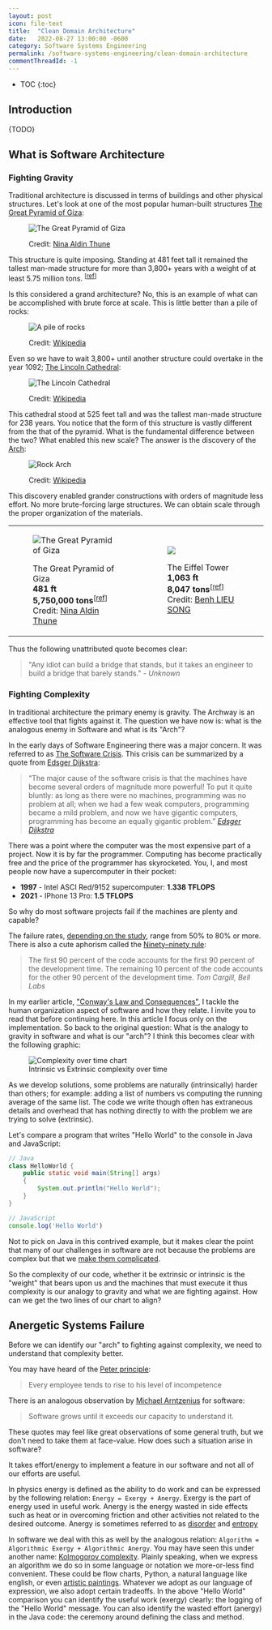 ```yaml
---
layout: post
icon: file-text
title:  "Clean Domain Architecture"
date:   2022-08-27 13:00:00 -0600
category: Software Systems Engineering
permalink: /software-systems-engineering/clean-domain-architecture
commentThreadId: -1
---
```


* TOC
{:toc}

## Introduction

{TODO}

## What is Software Architecture

### Fighting Gravity

Traditional architecture is discussed in terms of buildings and other physical structures.
Let's look at one of the most popular human-built structures
[The Great Pyramid of Giza](https://en.wikipedia.org/wiki/Great_Pyramid_of_Giza):

<figure>
    <img src="/media-library/software-systems-engineering/pyramid-of-giza.jpg" alt="The Great Pyramid of Giza">
<figcaption markdown="1">

Credit: [Nina Aldin Thune](https://commons.wikimedia.org/w/index.php?curid=282496)

</figcaption>
</figure>

This structure is quite imposing. Standing at 481 feet tall it remained the tallest man-made
structure for more than 3,800+ years with a weight of at least
5.75 million tons.
<sup>[[ref](https://weightofstuff.com/how-much-does-the-pyramid-of-giza-weigh/)]</sup>

Is this considered a grand architecture? No, this is an example of what can be accomplished with
brute force at scale. This is little better than a pile of rocks:

<figure>
    <img src="/media-library/software-systems-engineering/rock-pile.png" alt="A pile of rocks">
<figcaption markdown="1">

Credit: [Wikipedia](https://en.wikipedia.org/wiki/Cairn)

</figcaption>
</figure>

Even so we have to wait 3,800+ until another structure could overtake in the year 1092;
[The Lincoln Cathedral](https://en.wikipedia.org/wiki/Lincoln_Cathedral):

<figure>
    <img src="/media-library/software-systems-engineering/lincoln-cathedral.jpg" alt="The Lincoln Cathedral">
<figcaption markdown="1">

Credit: [Wikipedia](https://en.wikipedia.org/wiki/Lincoln_Cathedral)

</figcaption>
</figure>

This cathedral stood at 525 feet tall and was the tallest man-made structure for 238 years. You notice
that the form of this structure is vastly different from the that of the pyramid. What is the fundamental
difference between the two? What enabled this new scale? The answer is the discovery of the
[Arch](https://en.wikipedia.org/wiki/Arch):

<figure>
    <img src="/media-library/software-systems-engineering/rock-arch.jpg" alt="Rock Arch">
<figcaption markdown="1">

Credit: [Wikipedia](https://en.wikipedia.org/wiki/Arch#/media/File:Arch_Balance_(cropped).jpg)

</figcaption>
</figure>

This discovery enabled grander constructions with orders of magnitude less effort.
No more brute-forcing large structures. We can obtain scale through the proper
organization of the materials.

<table>
    <tr>
        <td>
<figure>
    <img src="/media-library/software-systems-engineering/pyramid-of-giza.jpg" alt="The Great Pyramid of Giza">
<figcaption markdown="1">

The Great Pyramid of Giza<br>
**481 ft**<br>
**5,750,000 tons**<sup>[[ref](https://weightofstuff.com/how-much-does-the-pyramid-of-giza-weigh/)]</sup><br>
Credit: [Nina Aldin Thune](https://commons.wikimedia.org/w/index.php?curid=282496)

</figcaption>
</figure>
        </td>
        <td>
<figure>
    <img src="/media-library/software-systems-engineering/eiffel-tower.jpg">
<figcaption markdown="1">

The Eiffel Tower<br>
**1,063 ft**<br>
**8,047 tons**<sup>[[ref](https://en.wikipedia.org/wiki/Eiffel_Tower)]</sup><br>
Credit: [Benh LIEU SONG](https://commons.wikimedia.org/w/index.php?curid=6926930)

</figcaption>
</figure>
        </td>
    </tr>
</table>

Thus the following unattributed quote becomes clear:

> "Any idiot can build a bridge that stands, but it takes an
> engineer to build a bridge that barely stands."
> <cite>- Unknown</cite>

### Fighting Complexity

In traditional architecture the primary enemy is gravity. The Archway is an effective tool that
fights against it. The question we have now is: what is the analogous enemy in Software and what is
its "Arch"?

In the early days of Software Engineering there was a major concern. It was referred to as
[The Software Crisis](https://en.wikipedia.org/wiki/Software_crisis). This crisis can be
summarized by a quote from [Edsger Dijkstra](https://en.wikipedia.org/wiki/Edsger_Dijkstra):

> “The major cause of the software crisis is that the machines have become several orders of magnitude more
> powerful! To put it quite bluntly: as long as there were no machines, programming was no problem at all;
> when we had a few weak computers, programming became a mild problem, and now we have gigantic computers,
> programming has become an equally gigantic problem.”
> <cite markdown="1">[Edsger Dijkstra](https://en.wikipedia.org/wiki/Edsger_Dijkstra)</cite>

There was a point where the computer was the most expensive part of a project. Now it is by far
the programmer. Computing has become practically free and the price of the programmer has skyrocketed.
You, I, and most people now have a supercomputer in their pocket:

* **1997** - Intel ASCI Red/9152 supercomputer: **1.338 TFLOPS**
* **2021** - IPhone 13 Pro: **1.5 TFLOPS**

So why do most software projects fail if the machines are plenty and capable?

The failure rates, [depending on the study](https://www.zdnet.com/article/study-68-percent-of-it-projects-fail/),
range from 50% to 80% or more. There is also a cute aphorism called the [Ninety–ninety rule](https://en.wikipedia.org/wiki/Ninety%E2%80%93ninety_rule):

> The first 90 percent of the code accounts for the first 90 percent of the development time.
> The remaining 10 percent of the code accounts for the other 90 percent of the development time.
> <cite>Tom Cargill, Bell Labs</cite>

In my earlier article, ["Conway's Law and Consequences"](/software-systems-engineering/conways-law-and-consequences),
I tackle the human organization aspect of software and how they relate. I invite you to read that before continuing here. In this article I focus only on the implementation. So back to the original question: What is the analogy to gravity in software and what is our "arch"? I think this becomes clear with the following graphic:

<figure>
    <img src="/media-library/software-systems-engineering/complexity-time-loc.png" alt="Complexity over time chart">
    <figcaption>Intrinsic vs Extrinsic complexity over time</figcaption>
</figure>

As we develop solutions, some problems are naturally (intrinsically) harder than others; for example: adding a
list of numbers vs computing the running average of the same list. The code we write though often has
extraneous details and overhead that has nothing directly to with the problem we are trying to solve (extrinsic).

Let's compare a program that writes "Hello World" to the console in Java and JavaScript:

```java
// Java
class HelloWorld {
    public static void main(String[] args)
    {
        System.out.println("Hello World");
    }
}
```

```js
// JavaScript
console.log('Hello World')
```

Not to pick on Java in this contrived example, but it makes clear the point that many of our challenges in software
are not because the problems are complex but that we
[make them complicated](https://www.youtube.com/watch?v=ubaX1Smg6pY).

So the complexity of our code, whether it be extrinsic or intrinsic is the "weight" that bears upon us and the machines
that must execute it thus complexity is our analogy to gravity and what we are fighting against. How can we get the two lines of our chart to align?

## Anergetic Systems Failure

Before we can identify our "arch" to fighting against complexity, we need to understand that complexity better.

You may have heard of the [Peter principle](https://en.wikipedia.org/wiki/Peter_principle):

> Every employee tends to rise to his level of incompetence

There is an analogous observation by [Michael Arntzenius](http://www.rntz.net/index.html) for software:

> Software grows until it exceeds our capacity to understand it.

These quotes may feel like great observations of some general truth, but we don't need to take them at face-value.
How does such a situation arise in software?

It takes effort/energy to implement a feature in our software and not all of our efforts are useful.

In physics energy is defined as the ability to do work and can be expressed by the following relation:
`Energy = Exergy + Anergy`. Exergy is the part of energy used in useful work. Anergy is the
energy wasted in side effects such as heat or in overcoming friction and other activities not related
to the desired outcome. Anergy is sometimes referred to as
[disorder](https://en.wikipedia.org/wiki/Entropy_(order_and_disorder)) and
[entropy](https://wikidiff.com/anergy/entropy)

In software we deal with this as well by the analogous relation:
`Algorithm = Algorithmic Exergy + Algorithmic Anergy`. You may have seen this under another name:
[Kolmogorov complexity](https://en.wikipedia.org/wiki/Kolmogorov_complexity). Plainly speaking,
when we express an algorithm we do so in some language or notation we more-or-less find convenient.
These could be flow charts, Python, a natural language like english, or even
[artistic paintings](https://www.dangermouse.net/esoteric/piet/samples.html). Whatever we adopt as
our language of expression, we also adopt certain tradeoffs. In the above "Hello World" comparison
you can identify the useful work (exergy) clearly: the logging of the "Hello World" message. You
can also identify the wasted effort (anergy) in the Java code: the ceremony around defining the
class and method.

<!--

Code = Implementation? + Technical Debt?
                       + Software Entropy?

What is refactoring reducing?
Refactoring won't eliminate language overhead

Relationship to cyclomatic complexity? 

Cyclomatic complexity doesn't measure extraneous language features though. 
Relationship to Big O notation? 

there is a difference between an algorithm and the expression of the algorithm in a particular language
The expression of that algorithm generally has overhead due to readability preferences ()

https://en.m.wikipedia.org/wiki/Code_refactoring
https://en.m.wikipedia.org/wiki/Decomposition_(computer_science)
https://softwareengineering.stackexchange.com/a/97695
https://en.m.wikipedia.org/wiki/Software_rot
https://en.m.wikipedia.org/wiki/Software_entropy
https://en.m.wikipedia.org/wiki/Technical_debt

Software rot due to a lack of robustness 

Implementation does not just introduce intentional or accidental technical debt, but there is also the overhead of the implementation language itself. A great maze of if-elsedom? All low-level code? 

Low level code being all code not directly related to the problem domain. Like for loops, the return or break statement, etc. 

Are design patterns considered tech debt? 

Is using a particular programming language? 
PHP VS Haskell 
-->

<!-- 
Database first vs code first
Where is the Domain of the application?
    Why isn't C# a framework details instead of the database?

https://search.brave.com/search?q=database+first+vs+code+first
https://crosp.net/blog/software-architecture/clean-architecture-part-1-databse-vs-domain/
https://hackmd.io/@pierodibello/S1JvdXoKP

https://stackoverflow.com/questions/14420276/well-designed-query-commands-and-or-specifications

https://search.brave.com/search?q=database+first+vs+code+first

https://wiki.c2.com/?CodeSmell

https://crosp.net/blog/software-architecture/clean-architecture-part-1-databse-vs-domain/

https://hackmd.io/@pierodibello/S1JvdXoKP

https://search.brave.com/search?q=entity+framework+vs+database+project&source=desktop

https://www.johndcook.com/blog/2010/05/10/taking-your-code-for-a-walk/

-->

<!--
## Example Architectures

Clean Architecture implies Code First instead of DB first development?
	(Entity Framework)
-->

<!-- 
Monolith by architecture, or monolith by infrastructure?
https://twitter.com/alexcwatt/status/1544876135711916035

https://medium.com/qe-unit/airbnbs-microservices-architecture-journey-to-quality-engineering-d5a490e6ba4f
-->